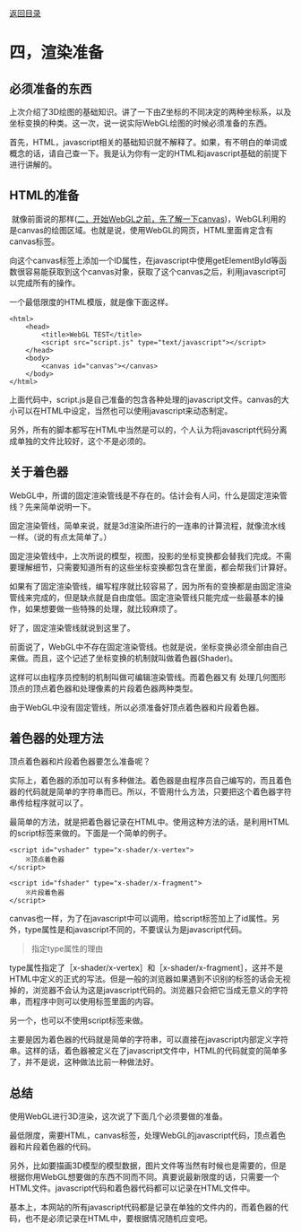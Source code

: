[返回目录](../README.md) 

# 四，渲染准备

## 必须准备的东西
上次介绍了3D绘图的基础知识。讲了一下由Z坐标的不同决定的两种坐标系，以及坐标变换的种类。这一次，说一说实际WebGL绘图的时候必须准备的东西。

首先，HTML，javascript相关的基础知识就不解释了。如果，有不明白的单词或概念的话，请自己查一下。我是认为你有一定的HTML和javascript基础的前提下进行讲解的。

## HTML的准备
​
就像前面说的那样([二，开始WebGL之前，先了解一下canvas](./2.md))，WebGL利用的是canvas的绘图区域。也就是说，使用WebGL的网页，HTML里面肯定含有canvas标签。

向这个canvas标签上添加一个ID属性，在javascript中使用getElementById等函数很容易能获取到这个canvas对象，获取了这个canvas之后，利用javascript可以完成所有的操作。

一个最低限度的HTML模版，就是像下面这样。
```
<html>
    <head>
        <title>WebGL TEST</title>
        <script src="script.js" type="text/javascript"></script>
    </head>
    <body>
        <canvas id="canvas"></canvas>
    </body>
</html>
```
​上面代码中，script.js是自己准备的包含各种处理的javascript文件。canvas的大小可以在HTML中设定，当然也可以使用javascript来动态制定。

另外，所有的脚本都写在HTML中当然是可以的，个人认为将javascript代码分离成单独的文件比较好，这个不是必须的。

## 关于着色器
WebGL中，所谓的固定渲染管线是不存在的。估计会有人问，什么是固定渲染管线？先来简单说明一下。

固定渲染管线，简单来说，就是3d渲染所进行的一连串的计算流程，就像流水线一样。（说的有点太简单了。）

固定渲染管线中，上次所说的模型，视图，投影的坐标变换都会替我们完成。不需要理解细节，只需要知道所有的这些坐标变换都包含在里面，都会帮我们计算好。

如果有了固定渲染管线，编写程序就比较容易了，因为所有的变换都是由固定渲染管线来完成的，但是缺点就是自由度低。固定渲染管线只能完成一些最基本的操作，如果想要做一些特殊的处理，就比较麻烦了。

好了，固定渲染管线就说到这里了。

前面说了，WebGL中不存在固定渲染管线。也就是说，坐标变换必须全部由自己来做。而且，这个记述了坐标变换的机制就叫做着色器(Shader)。

这样可以由程序员控制的机制叫做可编辑渲染管线。而着色器又有 处理几何图形顶点的顶点着色器和处理像素的片段着色器两种类型。

由于WebGL中没有固定管线，所以必须准备好顶点着色器和片段着色器。

## 着色器的处理方法
顶点着色器和片段着色器要怎么准备呢？

实际上，着色器的添加可以有多种做法。着色器是由程序员自己编写的，而且着色器的代码就是简单的字符串而已。所以，不管用什么方法，只要把这个着色器字符串传给程序就可以了。

最简单的方法，就是把着色器记录在HTML中。使用这种方法的话，是利用HTML的script标签来做的。下面是一个简单的例子。
```
<script id="vshader" type="x-shader/x-vertex">
    ※顶点着色器
</script>

<script id="fshader" type="x-shader/x-fragment">
    ※片段着色器
</script>
```
canvas也一样，为了在javascript中可以调用，给script标签加上了id属性。另外，type属性是和javascript不同的，不要误认为是javascript代码。

>指定type属性的理由

type属性指定了［x-shader/x-vertex］和［x-shader/x-fragment］，这并不是HTML中定义的正式的写法。但是一般的浏览器如果遇到不识别的标签的话会无视掉的，浏览器不会认为这是javascript代码的。浏览器只会把它当成无意义的字符串，而程序中则可以使用标签里面的内容。

另一个，也可以不使用script标签来做。

主要是因为着色器的代码就是简单的字符串，可以直接在javascript内部定义字符串。这样的话，着色器被定义在了javascript文件中，HTML的代码就变的简单多了，并不是说，这种做法比前一种做法好。

## 总结
使用WebGL进行3D渲染，这次说了下面几个必须要做的准备。

最低限度，需要HTML，canvas标签，处理WebGL的javascript代码，顶点着色器和片段着色器的代码。

另外，比如要描画3D模型的模型数据，图片文件等当然有时候也是需要的，但是根据你用WebGL想要做的东西不同而不同。真要说最新限度的话，只需要一个HTML文件。javascript代码和着色器代码都可以记录在HTML文件中。

基本上，本网站的所有javascript代码都是记录在单独的文件内的，而着色器的代码，也不是必须记录在HTML中，要根据情况随机应变吧。